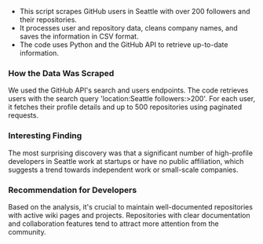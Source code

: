 - This script scrapes GitHub users in Seattle with over 200 followers and their repositories.
- It processes user and repository data, cleans company names, and saves the information in CSV format.
- The code uses Python and the GitHub API to retrieve up-to-date information.

### **How the Data Was Scraped**
We used the GitHub API's search and users endpoints. The code retrieves users with the search query 'location:Seattle followers:>200'. For each user, it fetches their profile details and up to 500 repositories using paginated requests.

### **Interesting Finding**
The most surprising discovery was that a significant number of high-profile developers in Seattle work at startups or have no public affiliation, which suggests a trend towards independent work or small-scale companies.

### **Recommendation for Developers**
Based on the analysis, it's crucial to maintain well-documented repositories with active wiki pages and projects. Repositories with clear documentation and collaboration features tend to attract more attention from the community.
